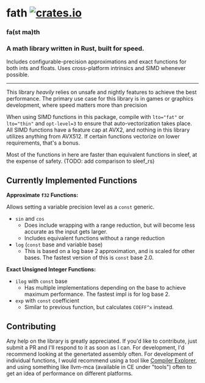 # fath [![crates.io](https://img.shields.io/crates/v/fath.svg)](https://crates.io/crates/fath)
### fa(st ma)th
### A math library written in Rust, built for speed.

Includes configurable-precision approximations and exact functions for both ints and floats. Uses cross-platform intrinsics and SIMD whenever possible.

--------------------

This library *heavily* relies on unsafe and nightly features to achieve the best performance. The primary use case for this library is in games or graphics development, where speed matters more than precision

When using SIMD functions in this package, compile with `lto="fat"` or `lto="thin"` and `opt-level=3` to ensure that auto-vectorization takes place. All SIMD functions have a feature cap at AVX2, and nothing in this library utilizes anything from AVX512. If certain functions vectorize on lower requirements, that's a bonus.

Most of the functions in here are faster than equivalent functions in sleef, at the expense of safety.
(TODO: add comparison to sleef_rs)

## Currently Implemented Functions
**Approximate `f32` Functions:**

Allows setting a variable precision level as a `const` generic.
* `sin` and `cos`
  * Does include wrapping with a range reduction, but will become less accurate as the input gets larger.
  * Includes equivalent functions without a range reduction
* `log` (`const` base and variable base)
  * This is based on a log base 2 approximation, and is scaled for other bases. The fastest version of this is `const` base 2.0.

**Exact Unsigned Integer Functions:**
* `ilog` with `const` base
  * Has multiple implementations depending on the base to achieve maximum performance. The fastest impl is for log base 2.
* `exp` with `const` coefficient
  * Similar to previous function, but calculates `COEFF^x` instead.

## Contributing
Any help on the library is greatly appreciated. If you'd like to contribute, just submit a PR and I'll respond to it as soon as I can.
For development, I'd recommend looking at the genertated assembly often. For development of individual functions, I would recommend using a tool like [Compiler Explorer](https://rust.godbolt.org/), and using something like llvm-mca (available in CE under "tools") often to get an idea of performance on different platforms.
